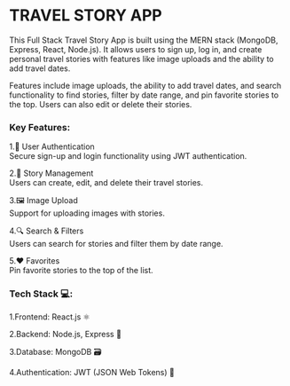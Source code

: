 # TRAVEL STORY APP
This Full Stack Travel Story App is built using the MERN stack (MongoDB, Express, React, Node.js). It allows users to sign up, log in, and create personal travel stories with features like image uploads and the ability to add travel dates.

 Features include image uploads, the ability to add travel dates, and search functionality to find stories, filter by date range, and pin favorite stories to the top. Users can also edit or delete their stories.

 <h3>Key Features:</h3>

1.🔐 User Authentication<br>
Secure sign-up and login functionality using JWT authentication.

2.📝 Story Management<br>
Users can create, edit, and delete their travel stories.

3.🖼️ Image Upload<br> 
Support for uploading images with stories.

4.🔍 Search & Filters<br>
Users can search for stories and filter them by date range.

5.❤️ Favorites<br> 
Pin favorite stories to the top of the list.

<h3>Tech Stack 💻:</h3>

1.Frontend: React.js ⚛️

2.Backend: Node.js, Express 🚀

3.Database: MongoDB 🗃️

4.Authentication: JWT (JSON Web Tokens) 🔑

